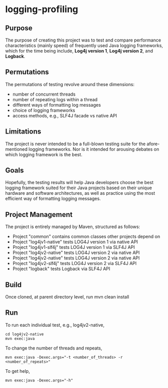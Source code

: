logging-profiling
=================

Purpose
-------

The purpose of creating this project was to test and compare performance
characteristics (mainly speed) of frequently used Java logging frameworks,
which for the time being include, **Log4j version 1**, **Log4j version 2**,
and **Logback**.

Permutations
------------

The permutations of testing revolve around these dimensions:
- number of concurrent threads
- number of repeating logs within a thread
- different ways of formatting log messages
- choice of logging frameworks
- access methods, e.g., SLF4J facade vs native API

Limitations
-----------

The project is never intended to be a full-blown testing suite for the
afore-mentioned logging frameworks. Nor is it intended for arousing debates
on which logging framework is the best.

Goals
-----

Hopefully, the testing results will help Java developers choose the best
logging framework suited for their Java projects based on their unique hardware
and software architectures, as well as practice using the most efficient
way of formatting logging messages.

Project Management
------------------

The project is entirely managed by Maven, structured as follows:
- Project "common" contains common classes other projects depend on
- Project "log4jv1-native" tests LOG4J version 1 via native API
- Project "log4jv1-slf4j" tests LOG4J version 1 via SLF4J API
- Project "log4jv2-native" tests LOG4J version 2 via native API
- Project "log4jv2-native" tests LOG4J version 2 via native API
- Project "log4jv2-slf4j" tests LOG4J version 2 via SLF4J API
- Project "logback" tests Logback via SLF4J API

Build
-----

Once cloned, at parent directory level, run
    mvn clean install


Run
---

To run each individual test, e.g., log4jv2-native,

    cd log4jv2-native
    mvn exec:java

To change the number of threads and repeats,

    mvn exec:java -Dexec.args="-t <number_of_threads> -r <number_of_repeats>"

To get help,

    mvn exec:java -Dexec.args="-h"

